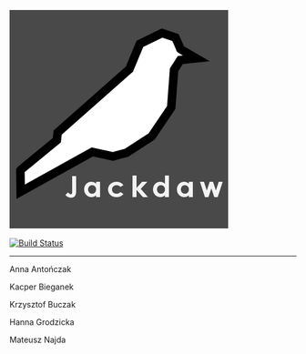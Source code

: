 ![logo](image/jackdaw.png)

[![Build Status](https://travis-ci.org/nokia-wroclaw/innovative-project-jackdaw.svg?branch=master)](https://travis-ci.org/nokia-wroclaw/innovative-project-jackdaw)

----------

Anna Antończak

Kacper Bieganek

Krzysztof Buczak

Hanna Grodzicka

Mateusz Najda
